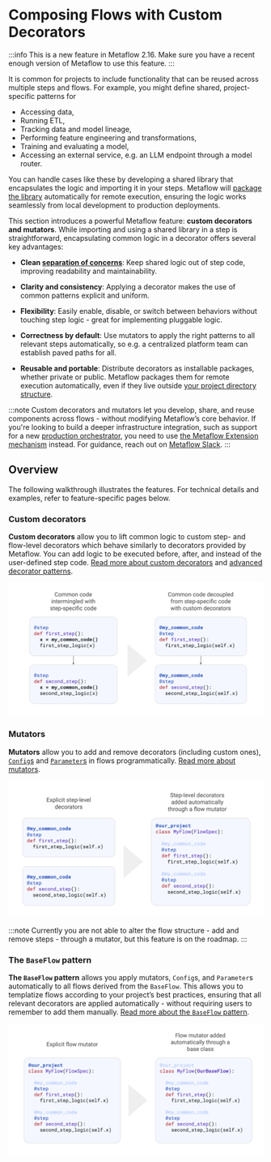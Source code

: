 # Composing Flows with Custom Decorators

:::info
This is a new feature in Metaflow 2.16. Make sure you have a recent enough version of
Metaflow to use this feature.
:::

It is common for projects to include functionality that can be reused across multiple
steps and flows. For example, you might define shared, project-specific patterns for

 - Accessing data,
 - Running ETL,
 - Tracking data and model lineage,
 - Performing feature engineering and transformations,
 - Training and evaluating a model,
 - Accessing an external service, e.g. an LLM endpoint through a model router.

You can handle cases like these by developing a shared library that encapsulates
the logic and importing it in your steps. Metaflow will [package the
library](/scaling/dependencies/project-structure) automatically for remote execution,
ensuring the logic works seamlessly from local development to production deployments.

This section introduces a powerful Metaflow feature: **custom decorators and mutators**.
While importing and using a shared library in a step is straightforward, encapsulating
common logic in a decorator offers several key advantages:

- **Clean [separation of concerns](https://en.wikipedia.org/wiki/Separation_of_concerns)**:
  Keep shared logic out of step code, improving readability and maintainability.

- **Clarity and consistency**: Applying a decorator makes the use of common patterns
  explicit and uniform.

- **Flexibility**: Easily enable, disable, or switch between behaviors without
  touching step logic - great for implementing pluggable logic.

- **Correctness by default**: Use mutators to apply the right patterns to all relevant steps automatically,
  so e.g. a centralized platform team can establish paved paths for all.

- **Reusable and portable**: Distribute decorators as installable packages, whether private or public.
  Metaflow packages them for remote execution automatically, even if they live outside 
  [your project directory structure](/scaling/dependencies/project-structure).


:::note
Custom decorators and mutators let you develop, share, and reuse components across
flows - without modifying Metaflow’s core behavior. If you're looking to build a deeper infrastructure
integration, such as support for a new [production
orchestrator](/production/scheduling-metaflow-flows/introduction), you need to use
[the Metaflow Extension mechanism](https://github.com/Netflix/metaflow-extensions-template) instead.
For guidance, reach out on [Metaflow Slack](http://slack.outerbounds.co).
:::

## Overview

The following walkthrough illustrates the features. For technical details and examples, refer
to feature-specific pages below.

### Custom decorators

**Custom decorators** allow you to lift common logic to custom step- and flow-level decorators
which behave similarly to decorators provided by Metaflow. You can add logic to be executed before,
after, and instead of the user-defined step code. [Read more about custom decorators](
/metaflow/composing-flows/custom-decorators) and [advanced decorator
patterns](/metaflow/composing-flows/advanced-custom-decorators).

![](/assets/custom-decos-1.png)

### Mutators

**Mutators** allow you to add and remove decorators (including custom ones),
[`Config`s](/metaflow/configuring-flows/introduction) and
[`Parameter`s](metaflow/basics#how-to-define-parameters-for-flows)
in flows programmatically. [Read more about
mutators](/metaflow/composing-flows/mutators).

![](/assets/custom-decos-2.png)

:::note
Currently you are not able to alter  the flow structure - add and remove steps - through a mutator,
but this feature is on the roadmap.
:::

### The `BaseFlow` pattern

**The `BaseFlow` pattern** allows you apply mutators, `Config`s, and `Parameter`s automatically
to all flows derived from the `BaseFlow`. This allows you to templatize flows according to your
project’s best practices, ensuring that all relevant decorators are applied automatically -
without requiring users to remember to add them manually. [Read more about
the `BaseFlow` pattern](/metaflow/composing-flows/baseflow).

![](/assets/custom-decos-3.png)